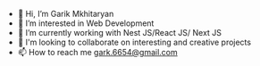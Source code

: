 - 👋 Hi, I’m Garik Mkhitaryan
- 👀 I’m interested in Web Development
- 🌱 I’m currently working with Nest JS/React JS/ Next JS
- 💞️ I'm looking to collaborate on interesting and creative projects
- 📫 How to reach me gark.6654@gmail.com

<!---
gark6654/gark6654 is a ✨ special ✨ repository because its `README.md` (this file) appears on your GitHub profile.
You can click the Preview link to take a look at your changes.
--->
